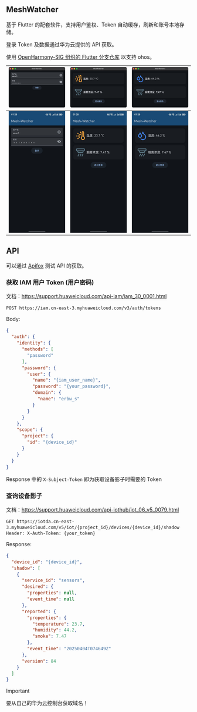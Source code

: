 ## MeshWatcher

基于 Flutter 的配套软件，支持用户鉴权、Token 自动缓存，刷新和账号本地存储。

登录 Token 及数据通过华为云提供的 API 获取。

使用 [OpenHarmony-SIG 组织的 Flutter 分支仓库](https://gitcode.com/openharmony-sig/flutter_flutter) 以支持 ohos。

| ![](../0.Docs/login.png) | ![](../0.Docs/temp.png) | ![](../0.Docs/humi.png) |
|:------------------------:|:-----------------------:|:-----------------------:|
| ![](../0.Docs/login.jpg) | ![](../0.Docs/temp.jpg) | ![](../0.Docs/humi.jpg) |

## API

可以通过 [Apifox](https://apifox.com/) 测试 API 的获取。

### 获取 IAM 用户 Token (用户密码)

文档：https://support.huaweicloud.com/api-iam/iam_30_0001.html

```http
POST https://iam.cn-east-3.myhuaweicloud.com/v3/auth/tokens
```

Body:

```json
{
  "auth": {
    "identity": {
      "methods": [
        "password"
      ],
      "password": {
        "user": {
          "name": "{iam_user_name}",
          "password": "{your_password}",
          "domain": {
            "name": "erbw_s"
          }
        }
      }
    },
    "scope": {
      "project": {
        "id": "{device_id}"
      }
    }
  }
}
```

Response 中的 `X-Subject-Token` 即为获取设备影子时需要的 Token

### 查询设备影子

文档：https://support.huaweicloud.com/api-iothub/iot_06_v5_0079.html

```http
GET https://iotda.cn-east-3.myhuaweicloud.com/v5/iot/{project_id}/devices/{device_id}/shadow
Header: X-Auth-Token: {your_token}
```

Response:

```json
{
  "device_id": "{device_id}",
  "shadow": [
    {
      "service_id": "sensors",
      "desired": {
        "properties": null,
        "event_time": null
      },
      "reported": {
        "properties": {
          "temperature": 23.7,
          "humidity": 44.2,
          "smoke": 7.47
        },
        "event_time": "20250404T074649Z"
      },
      "version": 84
    }
  ]
}
```

> [!IMPORTANT]
>
> 要从自己的华为云控制台获取域名！
